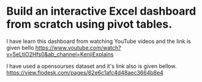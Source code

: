 # Build an interactive Excel dashboard from scratch using pivot tables.
I have learn this dashboard from watching YouTube videos and the link is given bello 
https://www.youtube.com/watch?v=5eLtjO2Hfs0&ab_channel=KenjiExplains

I have used a opensourses dataset and it's link also is given bellow. 
https://view.flodesk.com/pages/62e6c1afc4d48aec3664b8e4
